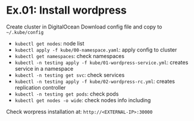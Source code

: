 # Ex.01: Install wordpress

Create cluster in DigitalOcean
Download config file and copy to `~/.kube/config`

* `kubectl get nodes`: node list
* `kubectl apply -f kube/00-namespace.yaml`: apply config to cluster 
* `kubectl get namespaces`: check namespaces
* `kubectl -n testing apply -f kube/01-wordpress-service.yml`: creates service in a namespace 
* `kubectl -n testing get svc`: check services
* `kubectl -n testing apply -f kube/02-wordpress-rc.yml`: creates replication controller 
* `kubectl -n testing get pods`: check pods
* `kubectl get nodes -o wide`: check nodes info including <EXTERNAL-IP>

Check worpress installation at: `http://<EXTERNAL-IP>:30000`

